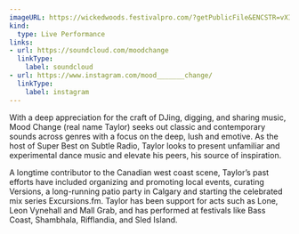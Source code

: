 ```yaml
---
imageURL: https://wickedwoods.festivalpro.com/?getPublicFile&ENCSTR=vXIEHAmFOwHoWiCjKBxJ
kind:
  type: Live Performance
links:
- url: https://soundcloud.com/moodchange
  linkType:
    label: soundcloud
- url: https://www.instagram.com/mood_______change/
  linkType:
    label: instagram
---
```

With a deep appreciation for the craft of DJing, digging, and sharing music, Mood Change (real name Taylor)  seeks out classic and contemporary sounds across genres with a focus on the deep, lush and emotive. As the host of Super Best on Subtle Radio, Taylor looks to present unfamiliar and experimental dance music and elevate his peers, his source of inspiration. 

A longtime contributor to the Canadian west coast scene, Taylor’s past efforts have included organizing and promoting local events, curating Versions, a long-running patio party in Calgary and starting the celebrated mix series Excursions.fm. Taylor has been support for acts such as Lone, Leon Vynehall and Mall Grab, and has performed at festivals like Bass Coast, Shambhala, Rifflandia, and Sled Island.
